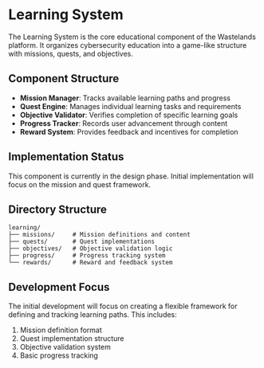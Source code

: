 # Learning System

The Learning System is the core educational component of the Wastelands platform. It organizes cybersecurity education into a game-like structure with missions, quests, and objectives.

## Component Structure

- **Mission Manager**: Tracks available learning paths and progress
- **Quest Engine**: Manages individual learning tasks and requirements
- **Objective Validator**: Verifies completion of specific learning goals
- **Progress Tracker**: Records user advancement through content
- **Reward System**: Provides feedback and incentives for completion

## Implementation Status

This component is currently in the design phase. Initial implementation will focus on the mission and quest framework.

## Directory Structure

```
learning/
├── missions/     # Mission definitions and content
├── quests/       # Quest implementations
├── objectives/   # Objective validation logic
├── progress/     # Progress tracking system
└── rewards/      # Reward and feedback system
```

## Development Focus

The initial development will focus on creating a flexible framework for defining and tracking learning paths. This includes:

1. Mission definition format
2. Quest implementation structure
3. Objective validation system
4. Basic progress tracking